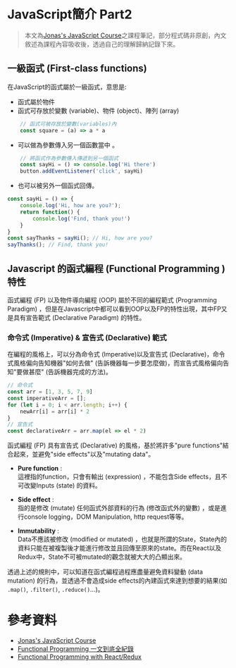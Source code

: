 # JavaScript簡介 Part2

> 本文為[Jonas's JavaScript Course](https://www.udemy.com/course/the-complete-javascript-course/)之課程筆記，部分程式碼非原創，內文敘述為課程內容吸收後，透過自己的理解歸納記錄下來。

## 一級函式 (First-class functions)

在JavaScript的函式屬於一級函式，意思是:

* 函式屬於物件
* 函式可存放於變數 (variable)、物件 (object)、陣列 (array) 

``` js
    // 函式可被存放於變數(variables)內
    const square = (a) => a * a
```

* 可以做為參數傳入另一個函數當中 。

``` js
    // 將函式作為參數傳入傳遞到另一個函式
    const sayHi = () => console.log('Hi there')
    button.addEventListener('click', sayHi)
```

* 也可以被另外一個函式回傳。

``` js
const sayHi = () => {
    console.log('Hi, how are you?');
    return function() {
        console.log('Find, thank you!')
    }
}
const sayThanks = sayHi(); // Hi, how are you?
sayThanks(); // Find, thank you!
```

## Javascript 的函式編程 (Functional Programming ) 特性

函式編程 (FP) 以及物件導向編程 (OOP) 屬於不同的編程範式 (Programming Paradigm) ，但是在Javascript中都可以看到OOP以及FP的特性出現，其中FP又是具有宣告範式 (Declarative Paradigm) 的特性。

### 命令式 (Imperative) & 宣告式 (Declarative) 範式

在編程的風格上，可以分為命令式 (Imperative)以及宣告式 (Declarative)，命令式風格偏向告知機器"如何去做" (告訴機器每一步要怎麼做)，而宣告式風格偏向告知"要做甚麼" (告訴機器完成的方法)。

``` js
// 命令式
const arr = [1, 3, 5, 7, 9]
const imperativeArr = [];
for (let i = 0; i < arr.length; i++) {
    newArr[i] = arr[i] * 2
}
// 宣告式 
const declarativeArr = arr.map(el => el * 2)
```

函式編程 (FP) 具有宣告式 (Declarative) 的風格，基於將許多"pure functions"結合起來，並避免"side effects"以及"mutating data"。

* **Pure function** :  
這裡指的function，只會有輸出 (expression) ，不能包含Side effects，且不可改變Inputs (state) 的資料。

* **Side effect** :  
指的是修改 (mutate) 任何函式外部資料的行為 (修改函式外的變數) ，或是進行console logging，DOM Manipulation, http request等等。

* **Immutability** :  
Data不應該被修改 (modified or mutated) ，也就是所謂的State，State內的資料只能在被複製後才能進行修改並且回傳至原來的state。而在React以及Redux中，State不可被mutated的觀念就被大大的凸顯出來。

透過上述的規則中，可以知道在函式編程過程應盡量避免資料變動 (data mutation) 的行為，並透過不會造成side effects的內建函式來達到想要的結果(如 `.map()`, `.filter()`, `.reduce()`...)。



# 參考資料
* [Jonas's JavaScript Course](https://www.udemy.com/course/the-complete-javascript-course/)
* [Functional Programming 一文到底全紀錄]()
* [Functional Programming with React/Redux]()
